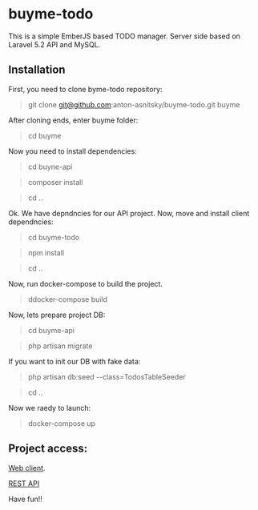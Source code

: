 # buyme-todo

This is a simple EmberJS based TODO manager.
Server side based on Laravel 5.2 API and MySQL.

## Installation

First, you need to clone byme-todo repository:

>git clone git@github.com:anton-asnitsky/buyme-todo.git buyme

After cloning ends, enter buyme folder:
>cd buyme

Now you need to install dependencies:
>cd buyne-api

>composer install

>
>cd ..

Ok. We have depndncies for our API project. Now, move and install client 
dependncies:
>cd buyme-todo

>npm install

>cd ..

Now, run docker-compose to build the project.
>ddocker-compose build

Now, lets prepare project DB:
>cd buyme-api

>php artisan migrate

If you want to init our DB with fake data:

>php artisan db:seed --class=TodosTableSeeder

>cd ..

Now we raedy to launch:
>docker-compose up

## Project access:

[Web client](https://localhost:4200).

[REST API](http:/localhost:8080/todos)

Have fun!!


